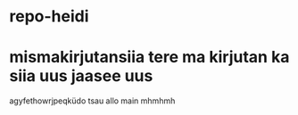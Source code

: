 # repo-heidi
mismakirjutansiia
tere ma kirjutan ka siia
uus
jaasee uus
=======
agyfethowrjpeqküdo
tsau
allo
main
mhmhmh
